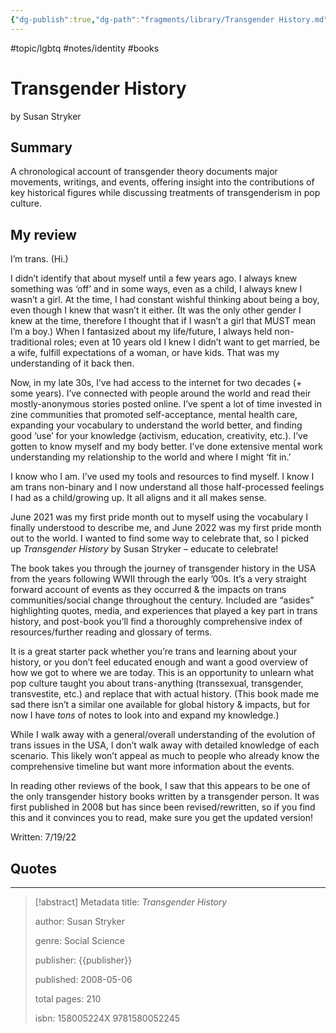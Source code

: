 ```yaml
---
{"dg-publish":true,"dg-path":"fragments/library/Transgender History.md","permalink":"/fragments/library/transgender-history/","created":"2024-12-14T13:00:43.876-05:00","updated":"2025-06-25T18:54:20.416-04:00"}
---
```


#topic/lgbtq #notes/identity #books
# Transgender History
by Susan Stryker
## Summary
A chronological account of transgender theory documents major movements, writings, and events, offering insight into the contributions of key historical figures while discussing treatments of transgenderism in pop culture. 
## My review
I’m trans. (Hi.)

I didn’t identify that about myself until a few years ago. I always knew something was ‘off’ and in some ways, even as a child, I always knew I wasn’t a girl. At the time, I had constant wishful thinking about being a boy, even though I knew that wasn’t it either. (It was the only other gender I knew at the time, therefore I thought that if I wasn’t a girl that MUST mean I’m a boy.) When I fantasized about my life/future, I always held non-traditional roles; even at 10 years old I knew I didn’t want to get married, be a wife, fulfill expectations of a woman, or have kids. That was my understanding of it back then.

Now, in my late 30s, I’ve had access to the internet for two decades (+ some years). I’ve connected with people around the world and read their mostly-anonymous stories posted online. I’ve spent a lot of time invested in zine communities that promoted self-acceptance, mental health care, expanding your vocabulary to understand the world better, and finding good ‘use’ for your knowledge (activism, education, creativity, etc.). I’ve gotten to know myself and my body better. I’ve done extensive mental work understanding my relationship to the world and where I might ‘fit in.’

I know who I am. I’ve used my tools and resources to find myself. I know I am trans non-binary and I now understand all those half-processed feelings I had as a child/growing up. It all aligns and it all makes sense.

June 2021 was my first pride month out to myself using the vocabulary I finally understood to describe me, and June 2022 was my first pride month out to the world. I wanted to find some way to celebrate that, so I picked up _Transgender History_ by Susan Stryker – educate to celebrate!

The book takes you through the journey of transgender history in the USA from the years following WWII through the early ’00s. It’s a very straight forward account of events as they occurred & the impacts on trans communities/social change throughout the century. Included are “asides” highlighting quotes, media, and experiences that played a key part in trans history, and post-book you’ll find a thoroughly comprehensive index of resources/further reading and glossary of terms.

It is a great starter pack whether you’re trans and learning about your history, or you don’t feel educated enough and want a good overview of how we got to where we are today. This is an opportunity to unlearn what pop culture taught you about trans-anything (transsexual, transgender, transvestite, etc.) and replace that with actual history. (This book made me sad there isn’t a similar one available for global history & impacts, but for now I have _tons_ of notes to look into and expand my knowledge.)

While I walk away with a general/overall understanding of the evolution of trans issues in the USA, I don’t walk away with detailed knowledge of each scenario. This likely won’t appeal as much to people who already know the comprehensive timeline but want more information about the events.

In reading other reviews of the book, I saw that this appears to be one of the only transgender history books written by a transgender person. It was first published in 2008 but has since been revised/rewritten, so if you find this and it convinces you to read, make sure you get the updated version!

Written: 7/19/22

## Quotes

---

> [!abstract] Metadata
> title: *Transgender History*
> 
> author: Susan Stryker
> 
> genre: Social Science
> 
> publisher: {{publisher}}
> 
> published: 2008-05-06
> 
> total pages: 210
> 
> isbn: 158005224X 9781580052245
